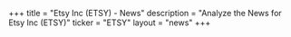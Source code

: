 +++
title = "Etsy Inc (ETSY) - News"
description = "Analyze the News for Etsy Inc (ETSY)"
ticker = "ETSY"
layout = "news"
+++

